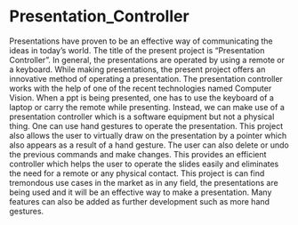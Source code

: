 # Presentation_Controller
Presentations have proven to be an effective way of communicating the ideas in today’s world. The title of the present project is “Presentation Controller”. In general, the presentations are operated by using a remote or a keyboard. While making presentations, the present project offers an innovative method of operating a presentation. The presentation controller works with the help of one of the recent technologies named Computer Vision. 
When a ppt is being presented, one has to use the keyboard of a laptop or carry the remote while presenting. Instead, we can make use of a presentation controller which is a software equipment but not a physical thing. One can use hand gestures to operate the presentation. This project also allows the user to virtually draw on the presentation by a pointer which also appears as a result of a hand gesture. The user can also delete or undo the previous commands and make changes. This provides an efficient controller which helps the user to operate the slides easily and eliminates the need for a remote or any physical contact. This project is can find tremondous use cases in the market as in any field, the presentations are being used and it will be an effective way to make a presentation. Many features can also be added as further development such as more hand gestures.


